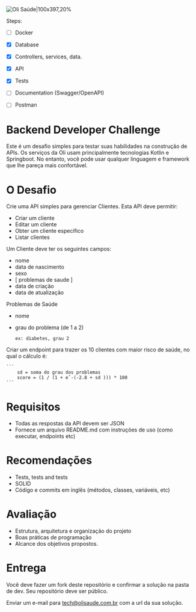 ![Oli Saúde|100x397,20%](https://hs-7708371.f.hubspotfree.net/hub/7708371/hubfs/logo-olisaude.png?upscale=true&width=288&upscale=true&name=logo-olisaude.png)

Steps:
- [ ] Docker
- [X] Database
- [X] Controllers, services, data.
- [X] API
- [X] Tests
- [ ] Documentation (Swagger/OpenAPI)
- [ ] Postman



# Backend Developer Challenge
Este é um desafio simples para testar suas habilidades na construção de APIs.
Os serviços da Oli usam principalmente tecnologias Kotlin e Springboot. No entanto, você pode usar qualquer linguagem e framework que lhe pareça mais confortável.

# O Desafio
Crie uma API simples para gerenciar Clientes. Esta API deve permitir:
- Criar um cliente
- Editar um cliente
- Obter um cliente específico
- Listar clientes

Um Cliente deve ter os seguintes campos:
- nome
- data de nascimento
- sexo 
- [ problemas de saude ]
- data de criação
- data de atualização

Problemas de Saúde
- nome
- grau do problema (de 1 a 2)
    
    ```
    ex: diabetes, grau 2
    ```

Criar um endpoint para trazer os 10 clientes com maior risco de saúde, no qual o cálculo é:
    
    ```
        sd = soma do grau dos problemas
        score = (1 / (1 + eˆ-(-2.8 + sd ))) * 100
    ```

# Requisitos
- Todas as respostas da API devem ser JSON
- Fornece um arquivo README.md com instruções de uso (como executar, endpoints etc)

# Recomendações
- Tests, tests and tests
- SOLID
- Código e commits em inglês (métodos, classes, variáveis, etc)

# Avaliação
- Estrutura, arquitetura e organização do projeto
- Boas práticas de programação
- Alcance dos objetivos propostos.

# Entrega
Você deve fazer um fork deste repositório e confirmar a solução na pasta de dev. Seu repositório deve ser público.

Enviar um e-mail para tech@olisaude.com.br com a url da sua solução.